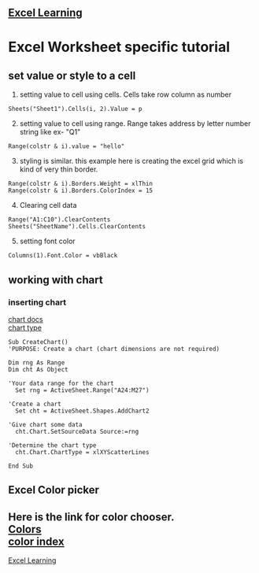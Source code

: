[Excel Learning](../ExcelVBA.md)  
---  

# Excel Worksheet specific tutorial  

## set value or style to a cell 
1) setting value to cell using cells. Cells take row column as number 
```vba
Sheets("Sheet1").Cells(i, 2).Value = p
```
2) setting value to cell using range. Range takes address by letter number string like ex- "Q1"
```vba
Range(colstr & i).value = "hello"
```
3) styling is similar. this example here is creating the excel grid which is kind of very thin border. 
```vba
Range(colstr & i).Borders.Weight = xlThin
Range(colstr & i).Borders.ColorIndex = 15
```
4) Clearing cell data

```vba
Range("A1:C10").ClearContents
Sheets("SheetName").Cells.ClearContents
```

5) setting font color
```vba
Columns(1).Font.Color = vbBlack
```


## working with chart  
### inserting chart
[chart docs](https://www.thespreadsheetguru.com/blog/2015/3/1/the-vba-coding-guide-for-excel-charts-graph)  
[chart type](https://bettersolutions.com/excel/charts/vba-chart-types.htm)  

```vba
Sub CreateChart()
'PURPOSE: Create a chart (chart dimensions are not required)

Dim rng As Range
Dim cht As Object

'Your data range for the chart
  Set rng = ActiveSheet.Range("A24:M27")

'Create a chart
  Set cht = ActiveSheet.Shapes.AddChart2

'Give chart some data
  cht.Chart.SetSourceData Source:=rng

'Determine the chart type
  cht.Chart.ChartType = xlXYScatterLines

End Sub
```




## Excel Color picker
Here is the link for color chooser.  
[Colors](http://dmcritchie.mvps.org/excel/colors.htm)  
[color index](https://docs.microsoft.com/en-us/office/vba/api/excel.colorindex)  
---

[Excel Learning](../ExcelVBA.md)   
